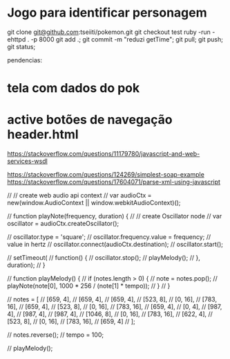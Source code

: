 # Jogo para identificar personagem
git clone git@github.com:tseiiti/pokemon.git
git checkout test
ruby -run -ehttpd . -p 8000
git add .; git commit -m "reduzi getTime"; git pull; git push; git status;

pendencias:
# tela com dados do pok
# active botões de navegação header.html

https://stackoverflow.com/questions/11179780/javascript-and-web-services-wsdl

https://stackoverflow.com/questions/124269/simplest-soap-example
https://stackoverflow.com/questions/17604071/parse-xml-using-javascript



	

// // create web audio api context
// var audioCtx = new(window.AudioContext || window.webkitAudioContext)();

// function playNote(frequency, duration) {
//   // create Oscillator node
//   var oscillator = audioCtx.createOscillator();

//   oscillator.type = 'square';
//   oscillator.frequency.value = frequency; // value in hertz
//   oscillator.connect(audioCtx.destination);
//   oscillator.start();

//   setTimeout(
//     function() {
//       oscillator.stop();
//       playMelody();
//     }, duration);
// }

// function playMelody() {
//   if (notes.length > 0) {
//     note = notes.pop();
//     playNote(note[0], 1000 * 256 / (note[1] * tempo));
//   }
// }

// notes = [
//   [659, 4],
//   [659, 4],
//   [659, 4],
//   [523, 8],
//   [0, 16],
//   [783, 16],
//   [659, 4],
//   [523, 8],
//   [0, 16],
//   [783, 16],
//   [659, 4],
//   [0, 4],
//   [987, 4],
//   [987, 4],
//   [987, 4],
//   [1046, 8],
//   [0, 16],
//   [783, 16],
//   [622, 4],
//   [523, 8],
//   [0, 16],
//   [783, 16],
//   [659, 4]
// ];

// notes.reverse();
// tempo = 100;

// playMelody();